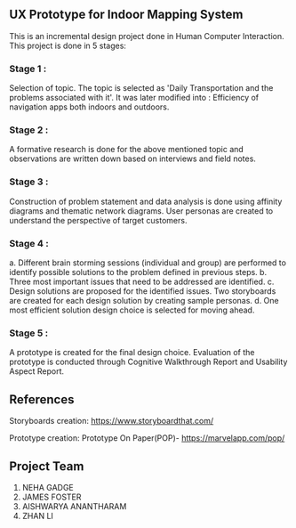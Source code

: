 ## UX Prototype for Indoor Mapping System
This is an incremental design project done in Human Computer Interaction.
This project is done in 5 stages:

### Stage 1 : 
Selection of topic. The topic is selected as 'Daily Transportation and the problems associated with it'. It was later modified into : Efficiency of navigation apps both indoors and outdoors.

### Stage 2 : 
  A formative research is done for the above mentioned topic and observations are written down based on interviews and field notes.

### Stage 3 : 
  Construction of problem statement and data analysis is done using affinity diagrams and thematic network diagrams. User personas are created to understand the perspective of target customers.

### Stage 4 :
  a. Different brain storming sessions (individual and group) are performed to identify possible solutions to the problem defined in previous steps.
  b.  Three most important issues that need to be addressed are identified.
  c. Design solutions are proposed for the identified issues. Two storyboards are created for each design solution by creating               sample personas.
  d. One most efficient solution design choice is selected for moving ahead.
          
### Stage 5 : 
  A prototype is created for the final design choice. Evaluation of the prototype is conducted through Cognitive Walkthrough Report and Usability Aspect Report.


## References
  Storyboards creation: https://www.storyboardthat.com/
  
  Prototype creation: Prototype On Paper(POP)- https://marvelapp.com/pop/

## Project Team
1. NEHA GADGE
2. JAMES FOSTER
3. AISHWARYA ANANTHARAM
4. ZHAN LI
